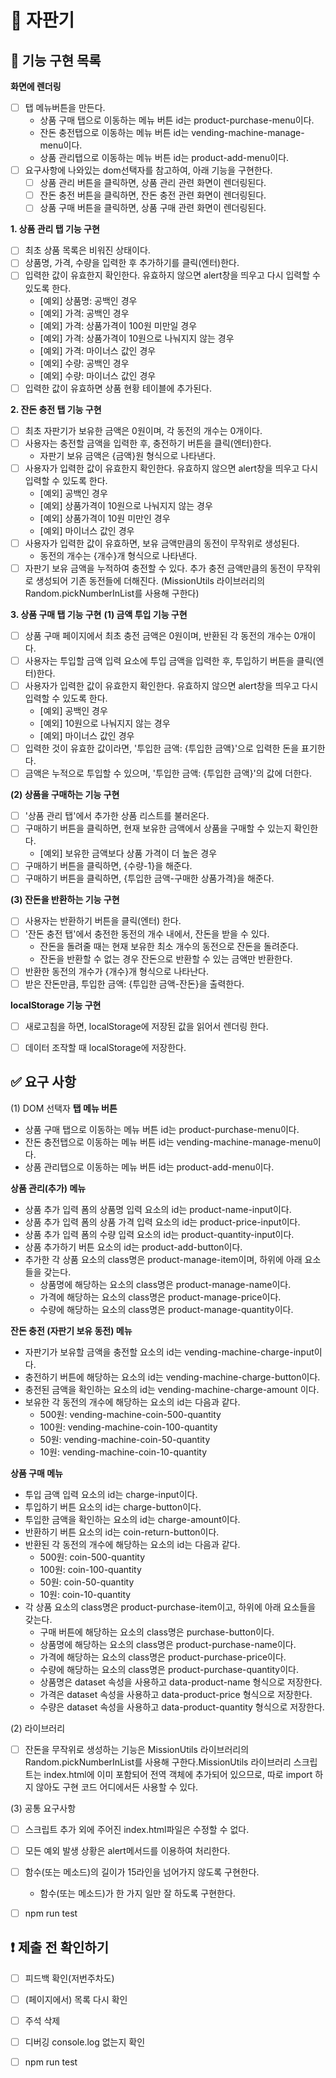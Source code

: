 # 🥤 자판기

## 🎯 기능 구현 목록  
**화면에 렌더링**
- [ ] 탭 메뉴버튼을 만든다. 
  - 상품 구매 탭으로 이동하는 메뉴 버튼 id는 product-purchase-menu이다.
  - 잔돈 충전탭으로 이동하는 메뉴 버튼 id는 vending-machine-manage-menu이다.
  - 상품 관리탭으로 이동하는 메뉴 버튼 id는 product-add-menu이다.
- [ ] 요구사항에 나와있는 dom선택자를 참고하여, 아래 기능을 구현한다. 
  - [ ] 상품 관리 버튼을 클릭하면, 상품 관리 관련 화면이 렌더링된다. 
  - [ ] 잔돈 충전 버튼을 클릭하면, 잔돈 충전 관련 화면이 렌더링된다. 
  - [ ] 상품 구매 버튼을 클릭하면, 상품 구매 관련 화면이 렌더링된다. 

**1. 상품 관리 탭 기능 구현**
- [ ] 최초 상품 목록은 비워진 상태이다. 
- [ ] 상품명, 가격, 수량을 입력한 후 추가하기를 클릭(엔터)한다.
- [ ] 입력한 값이 유효한지 확인한다. 유효하지 않으면 alert창을 띄우고 다시 입력할 수 있도록 한다. 
  - [예외] 상품명: 공백인 경우 
  - [예외] 가격: 공백인 경우 
  - [예외] 가격: 상품가격이 100원 미만일 경우
  - [예외] 가격: 상품가격이 10원으로 나눠지지 않는 경우
  - [예외] 가격: 마이너스 값인 경우 
  - [예외] 수량: 공백인 경우
  - [예외] 수량: 마이너스 값인 경우 
- [ ] 입력한 값이 유효하면 상품 현황 테이블에 추가된다. 

**2. 잔돈 충전 탭 기능 구현**
- [ ] 최초 자판기가 보유한 금액은 0원이며, 각 동전의 개수는 0개이다.
- [ ] 사용자는 충전할 금액을 입력한 후, 충전하기 버튼을 클릭(엔터)한다.     
  - 자판기 보유 금액은 {금액}원 형식으로 나타낸다.
- [ ] 사용자가 입력한 값이 유효한지 확인한다. 유효하지 않으면 alert창을 띄우고 다시 입력할 수 있도록 한다. 
  - [예외] 공백인 경우
  - [예외] 상품가격이 10원으로 나눠지지 않는 경우
  - [예외] 상품가격이 10원 미만인 경우 
  - [예외] 마이너스 값인 경우
- [ ] 사용자가 입력한 값이 유효하면, 보유 금액만큼의 동전이 무작위로 생성된다.
  - 동전의 개수는 {개수}개 형식으로 나타낸다.
- [ ] 자판기 보유 금액을 누적하여 충전할 수 있다. 추가 충전 금액만큼의 동전이 무작위로 생성되어 기존 동전들에 더해진다. (MissionUtils 라이브러리의 Random.pickNumberInList를 사용해 구한다)

**3. 상품 구매 탭 기능 구현**
**(1) 금액 투입 기능 구현**
- [ ] 상품 구매 페이지에서 최초 충전 금액은 0원이며, 반환된 각 동전의 개수는 0개이다.
- [ ] 사용자는 투입할 금액 입력 요소에 투입 금액을 입력한 후, 투입하기 버튼을 클릭(엔터)한다.
- [ ] 사용자가 입력한 값이 유효한지 확인한다. 유효하지 않으면 alert창을 띄우고 다시 입력할 수 있도록 한다. 
  - [예외] 공백인 경우
  - [예외] 10원으로 나눠지지 않는 경우
  - [예외] 마이너스 값인 경우 
- [ ] 입력한 것이 유효한 값이라면, '투입한 금액: {투입한 금액}'으로 입력한 돈을 표기한다. 
- [ ] 금액은 누적으로 투입할 수 있으며, '투입한 금액: {투입한 금액}'의 값에 더한다. 

**(2) 상품을 구매하는 기능 구현**
- [ ] '상품 관리 탭'에서 추가한 상품 리스트를 불러온다. 
- [ ] 구매하기 버튼을 클릭하면, 현재 보유한 금액에서 상품을 구매할 수 있는지 확인한다. 
  - [예외] 보유한 금액보다 상품 가격이 더 높은 경우 
- [ ] 구매하기 버튼을 클릭하면, {수량-1}을 해준다. 
- [ ] 구매하기 버튼을 클릭하면, {투입한 금액-구매한 상품가격}을 해준다. 

**(3) 잔돈을 반환하는 기능 구현**
- [ ] 사용자는 반환하기 버튼을 클릭(엔터) 한다. 
- [ ] '잔돈 충전 탭'에서 충전한 동전의 개수 내에서, 잔돈을 받을 수 있다. 
  - 잔돈을 돌려줄 때는 현재 보유한 최소 개수의 동전으로 잔돈을 돌려준다.
  - 잔돈을 반환할 수 없는 경우 잔돈으로 반환할 수 있는 금액만 반환한다.
- [ ] 반환한 동전의 개수가 {개수}개 형식으로 나타난다. 
- [ ] 받은 잔돈만큼, 투입한 금액: {투입한 금액-잔돈}을 출력한다. 

**localStorage 기능 구현**
- [ ] 새로고침을 하면, localStorage에 저장된 값을 읽어서 렌더링 한다. 
- [ ] 데이터 조작할 때 localStorage에 저장한다. 




## ✅ 요구 사항 
(1) DOM 선택자
**탭 메뉴 버튼**
- 상품 구매 탭으로 이동하는 메뉴 버튼 id는 product-purchase-menu이다.
- 잔돈 충전탭으로 이동하는 메뉴 버튼 id는 vending-machine-manage-menu이다.
- 상품 관리탭으로 이동하는 메뉴 버튼 id는 product-add-menu이다.

**상품 관리(추가) 메뉴**
- 상품 추가 입력 폼의 상품명 입력 요소의 id는 product-name-input이다.
- 상품 추가 입력 폼의 상품 가격 입력 요소의 id는 product-price-input이다.
- 상품 추가 입력 폼의 수량 입력 요소의 id는 product-quantity-input이다.
- 상품 추가하기 버튼 요소의 id는 product-add-button이다.
- 추가한 각 상품 요소의 class명은 product-manage-item이며, 하위에 아래 요소들을 갖는다.
  - 상품명에 해당하는 요소의 class명은 product-manage-name이다.
  - 가격에 해당하는 요소의 class명은 product-manage-price이다.
  - 수량에 해당하는 요소의 class명은 product-manage-quantity이다.

**잔돈 충전 (자판기 보유 동전) 메뉴**
- 자판기가 보유할 금액을 충전할 요소의 id는 vending-machine-charge-input이다.
- 충전하기 버튼에 해당하는 요소의 id는 vending-machine-charge-button이다.
- 충전된 금액을 확인하는 요소의 id는 vending-machine-charge-amount 이다.
- 보유한 각 동전의 개수에 해당하는 요소의 id는 다음과 같다.
    - 500원: vending-machine-coin-500-quantity
    - 100원: vending-machine-coin-100-quantity
    - 50원: vending-machine-coin-50-quantity
    - 10원: vending-machine-coin-10-quantity

**상품 구매 메뉴**
- 투입 금액 입력 요소의 id는 charge-input이다.
- 투입하기 버튼 요소의 id는 charge-button이다.
- 투입한 금액을 확인하는 요소의 id는 charge-amount이다.
- 반환하기 버튼 요소의 id는 coin-return-button이다.
- 반환된 각 동전의 개수에 해당하는 요소의 id는 다음과 같다.
    - 500원: coin-500-quantity
    - 100원: coin-100-quantity
    - 50원: coin-50-quantity
    - 10원: coin-10-quantity
- 각 상품 요소의 class명은 product-purchase-item이고, 하위에 아래 요소들을 갖는다.
  - 구매 버튼에 해당하는 요소의 class명은 purchase-button이다.
  - 상품명에 해당하는 요소의 class명은 product-purchase-name이다.
  - 가격에 해당하는 요소의 class명은 product-purchase-price이다.
  - 수량에 해당하는 요소의 class명은 product-purchase-quantity이다.
  - 상품명은 dataset 속성을 사용하고 data-product-name 형식으로 저장한다.
  - 가격은 dataset 속성을 사용하고 data-product-price 형식으로 저장한다.
  - 수량은 dataset 속성을 사용하고 data-product-quantity 형식으로 저장한다.

(2) 라이브러리 
- [ ] 잔돈을 무작위로 생성하는 기능은 MissionUtils 라이브러리의 Random.pickNumberInList를 사용해 구한다.MissionUtils 라이브러리 스크립트는 index.html에 이미 포함되어 전역 객체에 추가되어 있으므로, 따로 import 하지 않아도 구현 코드 어디에서든 사용할 수 있다.

(3) 공통 요구사항
- [ ] 스크립트 추가 외에 주어진 index.html파일은 수정할 수 없다.
- [ ] 모든 예외 발생 상황은 alert메서드를 이용하여 처리한다.
- [ ] 함수(또는 메소드)의 길이가 15라인을 넘어가지 않도록 구현한다.
  - 함수(또는 메소드)가 한 가지 일만 잘 하도록 구현한다.
- [ ] npm run test 


## ❗️ 제출 전 확인하기 
- [ ] 피드백 확인(저번주차도)
- [ ] (페이지에서) 목록 다시 확인 
- [ ] 주석 삭제 
- [ ] 디버깅 console.log 없는지 확인
- [ ] npm run test 


